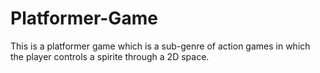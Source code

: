 # Platformer-Game

This is a platformer game which is a sub-genre of action games in which the player controls a spirite through a 2D space.
